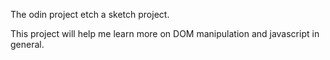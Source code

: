 The odin project etch a sketch project.

This project will help me learn more on DOM manipulation and javascript in general.